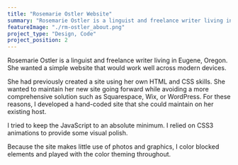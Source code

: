 ```yaml
---
title: "Rosemarie Ostler Website"
summary: "Rosemarie Ostler is a linguist and freelance writer living in Eugene, Oregon. She wanted a simple website that would work well across modern devices."
featureImage: "./rm-ostler_about.png"
project_type: "Design, Code"
project_position: 2
---
```


Rosemarie Ostler is a linguist and freelance writer living in Eugene, Oregon. She wanted a simple website that would work well across modern devices.

She had previously created a site using her own HTML and CSS skills. She wanted to maintain her new site going forward while avoiding a more comprehensive solution such as Squarespace, Wix, or WordPress. For these reasons, I developed a hand-coded site that she could maintain on her existing host.

I tried to keep the JavaScript to an absolute minimum. I relied on CSS3 animations to provide some visual polish.

Because the site makes little use of photos and graphics, I color blocked elements and played with the color theming throughout.
